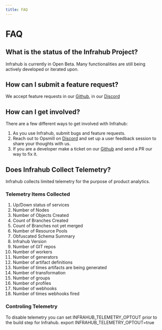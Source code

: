 ```yaml
---
title: FAQ
---
```


# FAQ

## What is the status of the Infrahub Project?

Infrahub is currently in Open Beta. Many functionalities are still being actively developed or iterated upon.

## How can I submit a feature request?

We accept feature requests in our [Github](https://github.com/opsmill/infrahub/issues), in our [Discord](https://discord.gg/typQmqXan5)

## How can I get involved?

There are a few different ways to get involved with Infrahub:

1. As you use Infrahub, submit bugs and feature requests.
2. Reach out to Opsmill on [Discord](https://discord.gg/typQmqXan5) and set up a user feedback session to share your thoughts with us.
3. If you are a developer make a ticket on our [Github](https://github.com/opsmill/infrahub/issues) and send a PR our way to fix it.

## Does Infrahub Collect Telemetry?

Infrahub collects limited telemetry for the purpose of product analytics.

### Telemetry Items Collected

1. Up/Down status of services
2. Number of Nodes
3. Number of Objects Created
4. Count of Branches Created
5. Count of Branches not yet merged
6. Number of Resource Pools
7. Obfuscated Schema Summary
8. Infrahub Version
9. Number of GIT repos
10. Number of workers
11. Number of generators
12. Number of artifact definitions
13. Number of times artifacts are being generated
14. Number of transformation
15. Number of groups
16. Number of profiles
17. Number of webhooks
18. Number of times webhooks fired

### Controling Telemetry

To disable telemetry you can set INFRAHUB_TELEMETRY_OPTOUT prior to the build step for Infrahub.
    export INFRAHUB_TELEMETRY_OPTOUT=true